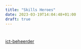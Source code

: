 ```yaml
---
title: "Skills Heroes"
date: 2023-03-19T14:04:48+01:00
draft: true
---
```


# 
[ict-beheerder](https://worldskillsnetherlands.nl/wedstrijd/skillsheroes/ict-beheerder/) 
